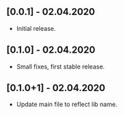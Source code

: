 ## [0.0.1] - 02.04.2020

* Initial release.

## [0.1.0] - 02.04.2020

* Small fixes, first stable release.

## [0.1.0+1] - 02.04.2020

* Update main file to reflect lib name.
